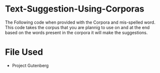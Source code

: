 # Text-Suggestion-Using-Corporas
The Following code when provided with the Corpora and mis-spelled word.
This code takes the corpus that you are plannig to use on and at the end based on the words present in the 
corpora it will make the suggestions.
# File Used 
* Project Gutenberg
